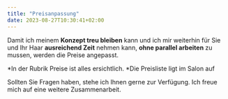 ```yaml
---
title: "Preisanpassung"
date: 2023-08-27T10:30:41+02:00
---
```


Damit ich meinem **Konzept treu bleiben** kann und ich mir weiterhin für Sie und Ihr Haar **ausreichend Zeit** nehmen kann, **ohne parallel arbeiten** zu mussen, werden die Preise angepasst. 

*In der Rubrik Preise ist alles ersichtlich.
*Die Preisliste ligt im Salon auf


Sollten Sie Fragen haben, stehe ich Ihnen gerne zur Verfügung.
Ich freue mich auf eine weitere Zusammenarbeit.


